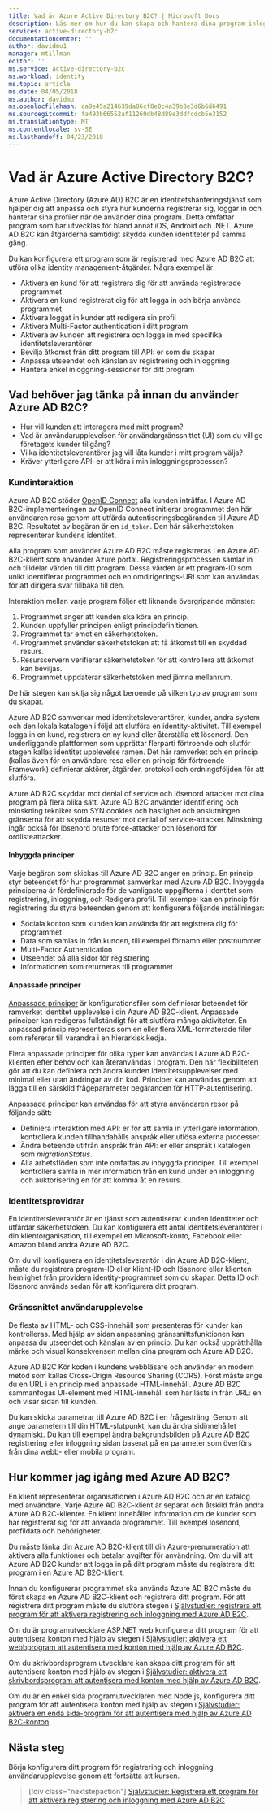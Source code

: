 ```yaml
---
title: Vad är Azure Active Directory B2C? | Microsoft Docs
description: Läs mer om hur du kan skapa och hantera dina program inloggningen med hjälp av Azure Active Directory B2C.
services: active-directory-b2c
documentationcenter: ''
author: davidmu1
manager: mtillman
editor: ''
ms.service: active-directory-b2c
ms.workload: identity
ms.topic: article
ms.date: 04/05/2018
ms.author: davidmu
ms.openlocfilehash: ca9e45a214639da86cf8e0c4a39b3e3d6b6d6491
ms.sourcegitcommit: fa493b66552af11260db48d89e3ddfcdcb5e3152
ms.translationtype: MT
ms.contentlocale: sv-SE
ms.lasthandoff: 04/23/2018
---
```

# <a name="what-is-azure-active-directory-b2c"></a>Vad är Azure Active Directory B2C?

Azure Active Directory (Azure AD) B2C är en identitetshanteringstjänst som hjälper dig att anpassa och styra hur kunderna registrerar sig, loggar in och hanterar sina profiler när de använder dina program. Detta omfattar program som har utvecklas för bland annat iOS, Android och .NET. Azure AD B2C kan åtgärderna samtidigt skydda kunden identiteter på samma gång.

Du kan konfigurera ett program som är registrerad med Azure AD B2C att utföra olika identity management-åtgärder. Några exempel är:

- Aktivera en kund för att registrera dig för att använda registrerade programmet
- Aktivera en kund registrerat dig för att logga in och börja använda programmet
- Aktivera loggat in kunder att redigera sin profil
- Aktivera Multi-Factor authentication i ditt program
- Aktivera av kunden att registrera och logga in med specifika identitetsleverantörer
- Bevilja åtkomst från ditt program till API: er som du skapar
- Anpassa utseendet och känslan av registrering och inloggning
- Hantera enkel inloggning-sessioner för ditt program

## <a name="what-do-i-need-to-think-about-before-using-azure-ad-b2c"></a>Vad behöver jag tänka på innan du använder Azure AD B2C?

- Hur vill kunden att interagera med mitt program?
- Vad är användarupplevelsen för användargränssnittet (UI) som du vill ge företagets kunder tillgång?
- Vilka identitetsleverantörer jag vill låta kunder i mitt program välja?
- Kräver ytterligare API: er att köra i min inloggningsprocessen?

### <a name="customer-interaction"></a>Kundinteraktion

Azure AD B2C stöder [OpenID Connect](https://openid.net/connect/) alla kunden inträffar. I Azure AD B2C-implementeringen av OpenID Connect initierar programmet den här användaren resa genom att utfärda autentiseringsbegäranden till Azure AD B2C. Resultatet av begäran är en `id_token`. Den här säkerhetstoken representerar kundens identitet.

Alla program som använder Azure AD B2C måste registreras i en Azure AD B2C-klient som använder Azure portal. Registreringsprocessen samlar in och tilldelar värden till ditt program. Dessa värden är ett program-ID som unikt identifierar programmet och en omdirigerings-URI som kan användas för att dirigera svar tillbaka till den.

Interaktion mellan varje program följer ett liknande övergripande mönster:

1. Programmet anger att kunden ska köra en princip.
2. Kunden uppfyller principen enligt principdefinitionen.
3. Programmet tar emot en säkerhetstoken.
4. Programmet använder säkerhetstoken att få åtkomst till en skyddad resurs.
5. Resursservern verifierar säkerhetstoken för att kontrollera att åtkomst kan beviljas.
6. Programmet uppdaterar säkerhetstoken med jämna mellanrum.

De här stegen kan skilja sig något beroende på vilken typ av program som du skapar.

Azure AD B2C samverkar med identitetsleverantörer, kunder, andra system och den lokala katalogen i följd att slutföra en identity-aktivitet. Till exempel logga in en kund, registrera en ny kund eller återställa ett lösenord. Den underliggande plattformen som upprättar flerparti förtroende och slutför stegen kallas identitet upplevelse ramen. Det här ramverket och en princip (kallas även för en användare resa eller en princip för förtroende Framework) definierar aktörer, åtgärder, protokoll och ordningsföljden för att slutföra.

Azure AD B2C skyddar mot denial of service och lösenord attacker mot dina program på flera olika sätt. Azure AD B2C använder identifiering och minskning tekniker som SYN cookies och hastighet och anslutningen gränserna för att skydda resurser mot denial of service-attacker. Minskning ingår också för lösenord brute force-attacker och lösenord för ordlisteattacker.

#### <a name="built-in-policies"></a>Inbyggda principer

Varje begäran som skickas till Azure AD B2C anger en princip. En princip styr beteendet för hur programmet samverkar med Azure AD B2C. Inbyggda principerna är fördefinierade för de vanligaste uppgifterna i identitet som registrering, inloggning, och Redigera profil.  Till exempel kan en princip för registrering du styra beteenden genom att konfigurera följande inställningar:

- Sociala konton som kunden kan använda för att registrera dig för programmet
- Data som samlas in från kunden, till exempel förnamn eller postnummer
- Multi-Factor Authentication
- Utseendet på alla sidor för registrering
- Informationen som returneras till programmet

#### <a name="custom-policies"></a>Anpassade principer 

[Anpassade principer](active-directory-b2c-overview-custom.md) är konfigurationsfiler som definierar beteendet för ramverket identitet upplevelse i din Azure AD B2C-klient. Anpassade principer kan redigeras fullständigt för att slutföra många aktiviteter. En anpassad princip representeras som en eller flera XML-formaterade filer som refererar till varandra i en hierarkisk kedja. 

Flera anpassade principer för olika typer kan användas i Azure AD B2C-klienten efter behov och kan återanvändas i program. Den här flexibiliteten gör att du kan definiera och ändra kunden identitetsupplevelser med minimal eller utan ändringar av din kod. Principer kan användas genom att lägga till en särskild frågeparameter begäranden för HTTP-autentisering.

Anpassade principer kan användas för att styra användaren resor på följande sätt:

- Definiera interaktion med API: er för att samla in ytterligare information, kontrollera kunden tillhandahålls anspråk eller utlösa externa processer.
- Ändra beteende utifrån anspråk från API: er eller anspråk i katalogen som *migrationStatus*.
- Alla arbetsflöden som inte omfattas av inbyggda principer. Till exempel kontrollera samla in mer information från en kund under en inloggning och auktorisering en för att komma åt en resurs.

### <a name="identity-providers"></a>Identitetsprovidrar

En identitetsleverantör är en tjänst som autentiserar kunden identiteter och utfärdar säkerhetstoken. Du kan konfigurera ett antal identitetsleverantörer i din klientorganisation, till exempel ett Microsoft-konto, Facebook eller Amazon bland andra Azure AD B2C. 

Om du vill konfigurera en identitetsleverantör i din Azure AD B2C-klient, måste du registrera program-ID eller klient-ID och lösenord eller klienten hemlighet från providern identity-programmet som du skapar. Detta ID och lösenord används sedan för att konfigurera ditt program.

### <a name="user-interface-experience"></a>Gränssnittet användarupplevelse

De flesta av HTML- och CSS-innehåll som presenteras för kunder kan kontrolleras. Med hjälp av sidan anpassning gränssnittsfunktionen kan anpassa du utseendet och känslan av en princip. Du kan också upprätthålla märke och visual konsekvensen mellan dina program och Azure AD B2C.

Azure AD B2C Kör koden i kundens webbläsare och använder en modern metod som kallas Cross-Origin Resource Sharing (CORS). Först måste ange du en URL i en princip med anpassade HTML-innehåll. Azure AD B2C sammanfogas UI-element med HTML-innehåll som har lästs in från URL: en och visar sidan till kunden.

Du kan skicka parametrar till Azure AD B2C i en frågesträng. Genom att ange parametern till din HTML-slutpunkt, kan du ändra sidinnehållet dynamiskt. Du kan till exempel ändra bakgrundsbilden på Azure AD B2C registrering eller inloggning sidan baserat på en parameter som överförs från dina webb- eller mobila program.

## <a name="how-do-i-get-started-with-azure-ad-b2c"></a>Hur kommer jag igång med Azure AD B2C?

En klient representerar organisationen i Azure AD B2C och är en katalog med användare. Varje Azure AD B2C-klient är separat och åtskild från andra Azure AD B2C-klienter. En klient innehåller information om de kunder som har registrerat sig för att använda programmet. Till exempel lösenord, profildata och behörigheter.

Du måste länka din Azure AD B2C-klient till din Azure-prenumeration att aktivera alla funktioner och betalar avgifter för användning. Om du vill att Azure AD B2C kunder att logga in på ditt program måste du registrera ditt program i en Azure AD B2C-klient.

Innan du konfigurerar programmet ska använda Azure AD B2C måste du först skapa en Azure AD B2C-klient och registrera ditt program. För att registrera ditt program måste du slutföra stegen i [Självstudier: registrera ett program för att aktivera registrering och inloggning med Azure AD B2C](tutorial-register-applications.md).
  
Om du är programutvecklare ASP.NET web konfigurera ditt program för att autentisera konton med hjälp av stegen i [Självstudier: aktivera ett webbprogram att autentisera med konton med hjälp av Azure AD B2C](active-directory-b2c-tutorials-web-app.md).

Om du skrivbordsprogram utvecklare kan skapa ditt program för att autentisera konton med hjälp av stegen i [Självstudier: aktivera ett skrivbordsprogram att autentisera med konton med hjälp av Azure AD B2C](active-directory-b2c-tutorials-desktop-app.md).

Om du är en enkel sida programutvecklaren med Node.js, konfigurera ditt program för att autentisera konton med hjälp av stegen i [Självstudier: aktivera en enda sida-program för att autentisera med hjälp av Azure AD B2C-konton](active-directory-b2c-tutorials-spa.md).

## <a name="next-steps"></a>Nästa steg

Börja konfigurera ditt program för registrering och inloggning användarupplevelse genom att fortsätta att kursen.

> [!div class="nextstepaction"]
> [Självstudier: Registrera ett program för att aktivera registrering och inloggning med Azure AD B2C](tutorial-register-applications.md)
